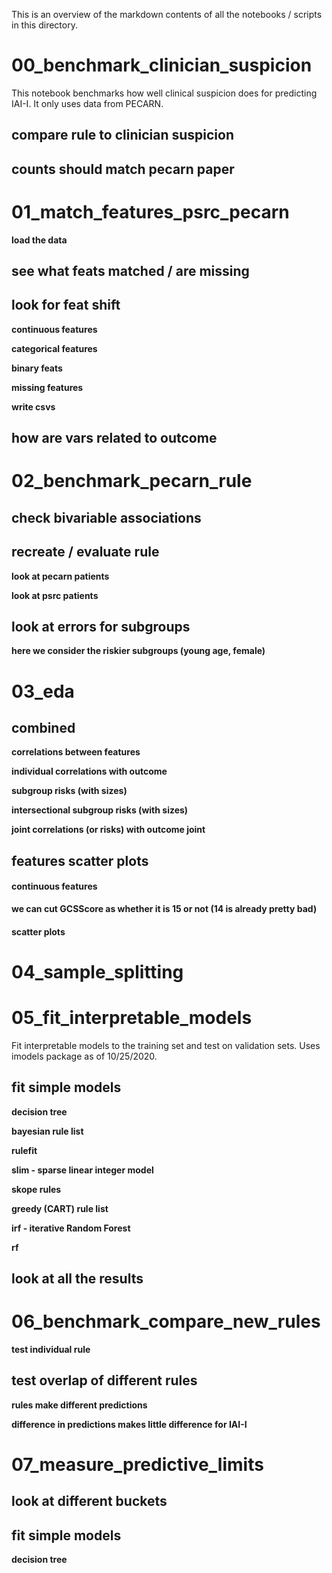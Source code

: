 This is an overview of the markdown contents of all the notebooks / scripts in this directory.
# 00_benchmark_clinician_suspicion


This notebook benchmarks how well clinical suspicion does for predicting IAI-I. It only uses data from PECARN.

## compare rule to clinician suspicion

## counts should match pecarn paper

# 01_match_features_psrc_pecarn


**load the data**

## see what feats matched / are missing

## look for feat shift

**continuous features**

**categorical features**

**binary feats**

**missing features**

**write csvs**

## how are vars related to outcome

# 02_benchmark_pecarn_rule


## check bivariable associations

## recreate / evaluate rule

**look at pecarn patients**

**look at psrc patients**

## look at errors for subgroups
**here we consider the riskier subgroups (young age, female)**

# 03_eda


## combined

**correlations between features**

**individual correlations with outcome**

**subgroup risks (with sizes)**

**intersectional subgroup risks (with sizes)**

**joint correlations (or risks) with outcome joint**

## features scatter plots

#### continuous features

**we can cut GCSScore as whether it is 15 or not (14 is already pretty bad)**

#### scatter plots

# 04_sample_splitting


# 05_fit_interpretable_models


Fit interpretable models to the training set and test on validation sets. Uses imodels package as of 10/25/2020.

## fit simple models

**decision tree**

**bayesian rule list**

**rulefit**

**slim - sparse linear integer model**

**skope rules**

**greedy (CART) rule list**

**irf - iterative Random Forest**

**rf**

## look at all the results

# 06_benchmark_compare_new_rules


**test individual rule**

## test overlap of different rules

**rules make different predictions**

**difference in predictions makes little difference for IAI-I**

# 07_measure_predictive_limits


## look at different buckets

## fit simple models

**decision tree**

